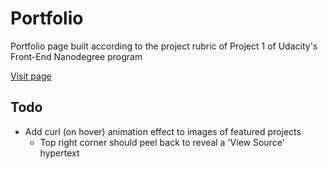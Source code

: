 # Portfolio
Portfolio page built according to the project rubric of Project 1 of Udacity's Front-End Nanodegree program

[Visit page](https://wryhder.github.io/FEND-Portfolio/)

## Todo
- Add curl (on hover) animation effect to images of featured projects
  - Top right corner should peel back to reveal a 'View Source' hypertext
